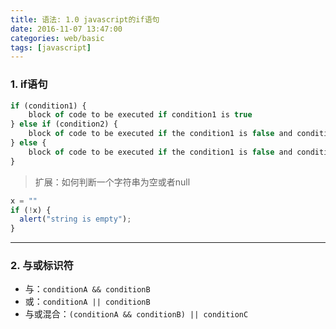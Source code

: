 ```yaml
---
title: 语法: 1.0 javascript的if语句
date: 2016-11-07 13:47:00
categories: web/basic
tags: [javascript]
---
```


### 1. if语句
``` javascript
if (condition1) {
    block of code to be executed if condition1 is true
} else if (condition2) {
    block of code to be executed if the condition1 is false and condition2 is true
} else {
    block of code to be executed if the condition1 is false and condition2 is false
}
```
> 扩展：如何判断一个字符串为空或者null
``` javascript
x = ""
if (!x) {
  alert("string is empty");
}
```

---

### 2. 与或标识符
- 与：`conditionA && conditionB`
- 或：`conditionA || conditionB`
- 与或混合：`(conditionA && conditionB) || conditionC`
